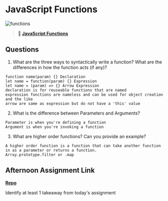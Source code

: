 # JavaScript Functions

![functions](https://bcw.blob.core.windows.net/public/img/function-anatomy.jpg)

> **📖 [JavaScript Functions](https://codeworksacademy.com/fs-student-guide/resources/wk2/02-Functions)**

## Questions

1. What are the three ways to syntactically write a function? What are the differences in how the function acts (if any)?
```
function name(param) {} Declaration
let name = function(param) {} Expression
let name = (param) => {} Arrow Expression
declaration is for reuseable functions that are named
expression functions are nameless and can be used for object creation and the like
arrow are same as expression but do not have a 'this' value
```
2. What is the difference between Parameters and Arguments?
```
Parameter is when you're defining a function
Argument is when you're invoking a function
```
3. What are higher order functions? Can you provide an example?
```
A higher order function is a function that can take another function in as a parameter or returns a function.
Array.prototype.filter or .map
```
## Afternoon Assignment Link

**[Repo](https://github.com/ksquaredcoding/<ASSIGNMENT_REPO>)**

Identify at least 1 takeaway from today's assignment
